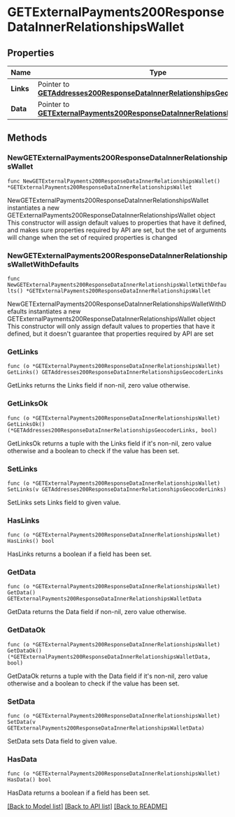 # GETExternalPayments200ResponseDataInnerRelationshipsWallet

## Properties

Name | Type | Description | Notes
------------ | ------------- | ------------- | -------------
**Links** | Pointer to [**GETAddresses200ResponseDataInnerRelationshipsGeocoderLinks**](GETAddresses200ResponseDataInnerRelationshipsGeocoderLinks.md) |  | [optional] 
**Data** | Pointer to [**GETExternalPayments200ResponseDataInnerRelationshipsWalletData**](GETExternalPayments200ResponseDataInnerRelationshipsWalletData.md) |  | [optional] 

## Methods

### NewGETExternalPayments200ResponseDataInnerRelationshipsWallet

`func NewGETExternalPayments200ResponseDataInnerRelationshipsWallet() *GETExternalPayments200ResponseDataInnerRelationshipsWallet`

NewGETExternalPayments200ResponseDataInnerRelationshipsWallet instantiates a new GETExternalPayments200ResponseDataInnerRelationshipsWallet object
This constructor will assign default values to properties that have it defined,
and makes sure properties required by API are set, but the set of arguments
will change when the set of required properties is changed

### NewGETExternalPayments200ResponseDataInnerRelationshipsWalletWithDefaults

`func NewGETExternalPayments200ResponseDataInnerRelationshipsWalletWithDefaults() *GETExternalPayments200ResponseDataInnerRelationshipsWallet`

NewGETExternalPayments200ResponseDataInnerRelationshipsWalletWithDefaults instantiates a new GETExternalPayments200ResponseDataInnerRelationshipsWallet object
This constructor will only assign default values to properties that have it defined,
but it doesn't guarantee that properties required by API are set

### GetLinks

`func (o *GETExternalPayments200ResponseDataInnerRelationshipsWallet) GetLinks() GETAddresses200ResponseDataInnerRelationshipsGeocoderLinks`

GetLinks returns the Links field if non-nil, zero value otherwise.

### GetLinksOk

`func (o *GETExternalPayments200ResponseDataInnerRelationshipsWallet) GetLinksOk() (*GETAddresses200ResponseDataInnerRelationshipsGeocoderLinks, bool)`

GetLinksOk returns a tuple with the Links field if it's non-nil, zero value otherwise
and a boolean to check if the value has been set.

### SetLinks

`func (o *GETExternalPayments200ResponseDataInnerRelationshipsWallet) SetLinks(v GETAddresses200ResponseDataInnerRelationshipsGeocoderLinks)`

SetLinks sets Links field to given value.

### HasLinks

`func (o *GETExternalPayments200ResponseDataInnerRelationshipsWallet) HasLinks() bool`

HasLinks returns a boolean if a field has been set.

### GetData

`func (o *GETExternalPayments200ResponseDataInnerRelationshipsWallet) GetData() GETExternalPayments200ResponseDataInnerRelationshipsWalletData`

GetData returns the Data field if non-nil, zero value otherwise.

### GetDataOk

`func (o *GETExternalPayments200ResponseDataInnerRelationshipsWallet) GetDataOk() (*GETExternalPayments200ResponseDataInnerRelationshipsWalletData, bool)`

GetDataOk returns a tuple with the Data field if it's non-nil, zero value otherwise
and a boolean to check if the value has been set.

### SetData

`func (o *GETExternalPayments200ResponseDataInnerRelationshipsWallet) SetData(v GETExternalPayments200ResponseDataInnerRelationshipsWalletData)`

SetData sets Data field to given value.

### HasData

`func (o *GETExternalPayments200ResponseDataInnerRelationshipsWallet) HasData() bool`

HasData returns a boolean if a field has been set.


[[Back to Model list]](../README.md#documentation-for-models) [[Back to API list]](../README.md#documentation-for-api-endpoints) [[Back to README]](../README.md)


